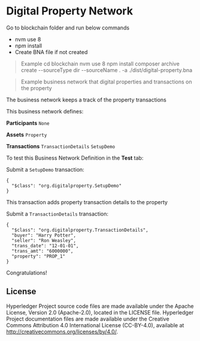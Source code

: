 # Digital Property Network
Go to blockchain folder and run below commands
* nvm use 8
* npm install 
* Create BNA file if not created 
> Example 
cd blockchain
> nvm use 8
> npm install
> composer archive create  --sourceType dir --sourceName . -a ./dist/digital-property.bna
 

> Example business network that digital properties and transactions on the property

The business network keeps a track of the property transactions

This business network defines:

**Participants**
`None`

**Assets**
`Property`

**Transactions**
`TransactionDetails` `SetupDemo`

To test this Business Network Definition in the **Test** tab:

Submit a `SetupDemo` transaction:

```
{
  "$class": "org.digitalproperty.SetupDemo"
}
```

This transaction adds property transaction details to the property

Submit a `TransactionDetails` transaction:

```
{
  "$class": "org.digitalproperty.TransactionDetails",
  "buyer": "Harry Potter",
  "seller": "Ron Weasley",
  "trans_date": "12-01-01",
  "trans_amt": "6000000",
  "property": "PROP_1"
}
```

Congratulations!

## License <a name="license"></a>
Hyperledger Project source code files are made available under the Apache License, Version 2.0 (Apache-2.0), located in the LICENSE file. Hyperledger Project documentation files are made available under the Creative Commons Attribution 4.0 International License (CC-BY-4.0), available at http://creativecommons.org/licenses/by/4.0/.
